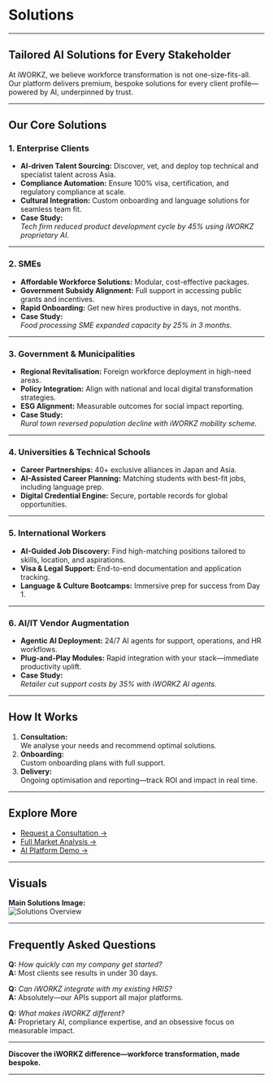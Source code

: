 # Solutions

---

## Tailored AI Solutions for Every Stakeholder

At iWORKZ, we believe workforce transformation is not one-size-fits-all. Our platform delivers premium, bespoke solutions for every client profile—powered by AI, underpinned by trust.

---

## Our Core Solutions

### 1. **Enterprise Clients**
- **AI-driven Talent Sourcing:** Discover, vet, and deploy top technical and specialist talent across Asia.
- **Compliance Automation:** Ensure 100% visa, certification, and regulatory compliance at scale.
- **Cultural Integration:** Custom onboarding and language solutions for seamless team fit.
- **Case Study:**  
  _Tech firm reduced product development cycle by 45% using iWORKZ proprietary AI._

---

### 2. **SMEs**
- **Affordable Workforce Solutions:** Modular, cost-effective packages.
- **Government Subsidy Alignment:** Full support in accessing public grants and incentives.
- **Rapid Onboarding:** Get new hires productive in days, not months.
- **Case Study:**  
  _Food processing SME expanded capacity by 25% in 3 months._

---

### 3. **Government & Municipalities**
- **Regional Revitalisation:** Foreign workforce deployment in high-need areas.
- **Policy Integration:** Align with national and local digital transformation strategies.
- **ESG Alignment:** Measurable outcomes for social impact reporting.
- **Case Study:**  
  _Rural town reversed population decline with iWORKZ mobility scheme._

---

### 4. **Universities & Technical Schools**
- **Career Partnerships:** 40+ exclusive alliances in Japan and Asia.
- **AI-Assisted Career Planning:** Matching students with best-fit jobs, including language prep.
- **Digital Credential Engine:** Secure, portable records for global opportunities.

---

### 5. **International Workers**
- **AI-Guided Job Discovery:** Find high-matching positions tailored to skills, location, and aspirations.
- **Visa & Legal Support:** End-to-end documentation and application tracking.
- **Language & Culture Bootcamps:** Immersive prep for success from Day 1.

---

### 6. **AI/IT Vendor Augmentation**
- **Agentic AI Deployment:** 24/7 AI agents for support, operations, and HR workflows.
- **Plug-and-Play Modules:** Rapid integration with your stack—immediate productivity uplift.
- **Case Study:**  
  _Retailer cut support costs by 35% with iWORKZ AI agents._

---

## How It Works

1. **Consultation:**  
   We analyse your needs and recommend optimal solutions.
2. **Onboarding:**  
   Custom onboarding plans with full support.
3. **Delivery:**  
   Ongoing optimisation and reporting—track ROI and impact in real time.

---

## Explore More

- [Request a Consultation →](https://iworkz.ai/contact)
- [Full Market Analysis →](https://iworkz.ai/market-opportunity)
- [AI Platform Demo →](https://iworkz.ai/demo)

---

## Visuals

**Main Solutions Image:**  
![Solutions Overview](/homepage/Solutions_IWKZ.png)

---

## Frequently Asked Questions

**Q:** *How quickly can my company get started?*  
**A:** Most clients see results in under 30 days.

**Q:** *Can iWORKZ integrate with my existing HRIS?*  
**A:** Absolutely—our APIs support all major platforms.

**Q:** *What makes iWORKZ different?*  
**A:** Proprietary AI, compliance expertise, and an obsessive focus on measurable impact.

---

**Discover the iWORKZ difference—workforce transformation, made bespoke.**

---

